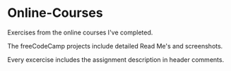 # Online-Courses

Exercises from the online courses I've completed.

The freeCodeCamp projects include detailed Read Me's and screenshots.

Every excercise includes the assignment description in header comments.
